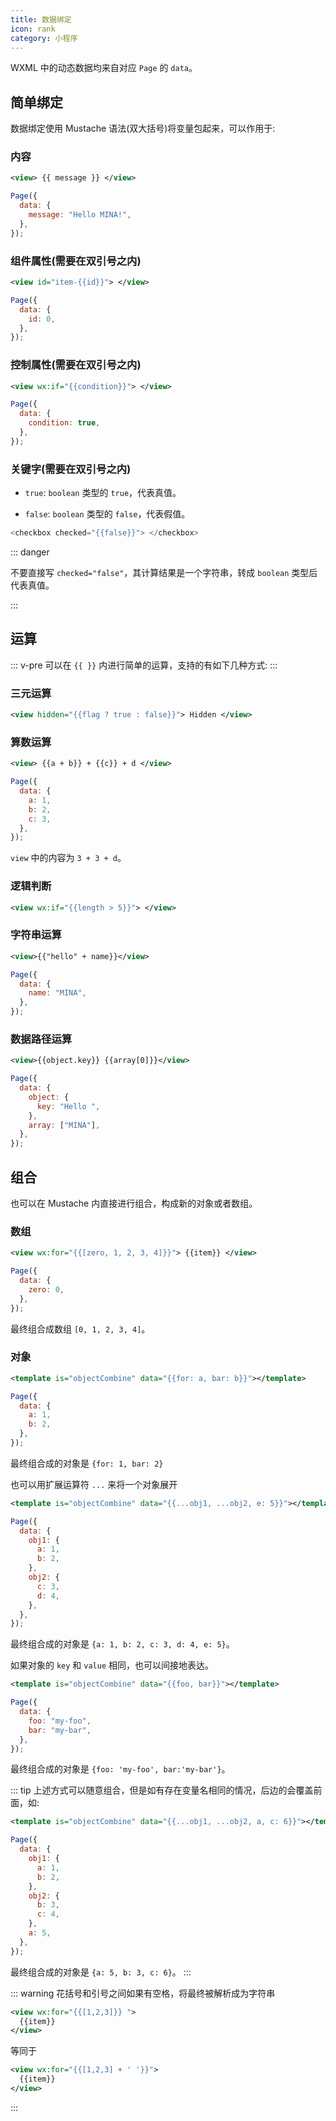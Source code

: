 ```yaml
---
title: 数据绑定
icon: rank
category: 小程序
---
```


WXML 中的动态数据均来自对应 `Page` 的 `data`。

<!-- more -->

## 简单绑定

数据绑定使用 Mustache 语法(双大括号)将变量包起来，可以作用于:

### 内容

```xml
<view> {{ message }} </view>
```

```js
Page({
  data: {
    message: "Hello MINA!",
  },
});
```

### 组件属性(需要在双引号之内)

```xml
<view id="item-{{id}}"> </view>
```

```js
Page({
  data: {
    id: 0,
  },
});
```

### 控制属性(需要在双引号之内)

```xml
<view wx:if="{{condition}}"> </view>
```

```js
Page({
  data: {
    condition: true,
  },
});
```

### 关键字(需要在双引号之内)

- `true`: `boolean` 类型的 `true`，代表真值。

- `false`: `boolean` 类型的 `false`，代表假值。

```js
<checkbox checked="{{false}}"> </checkbox>
```

::: danger

不要直接写 `checked="false"`，其计算结果是一个字符串，转成 `boolean` 类型后代表真值。

:::

## 运算

::: v-pre
可以在 `{{ }}` 内进行简单的运算，支持的有如下几种方式:
:::

### 三元运算

```xml
<view hidden="{{flag ? true : false}}"> Hidden </view>
```

### 算数运算

```xml
<view> {{a + b}} + {{c}} + d </view>
```

```js
Page({
  data: {
    a: 1,
    b: 2,
    c: 3,
  },
});
```

`view` 中的内容为 `3 + 3 + d`。

### 逻辑判断

```xml
<view wx:if="{{length > 5}}"> </view>
```

### 字符串运算

```xml
<view>{{"hello" + name}}</view>
```

```js
Page({
  data: {
    name: "MINA",
  },
});
```

### 数据路径运算

```xml
<view>{{object.key}} {{array[0]}}</view>
```

```js
Page({
  data: {
    object: {
      key: "Hello ",
    },
    array: ["MINA"],
  },
});
```

## 组合

也可以在 Mustache 内直接进行组合，构成新的对象或者数组。

### 数组

```xml
<view wx:for="{{[zero, 1, 2, 3, 4]}}"> {{item}} </view>
```

```js
Page({
  data: {
    zero: 0,
  },
});
```

最终组合成数组 `[0, 1, 2, 3, 4]`。

### 对象

```xml
<template is="objectCombine" data="{{for: a, bar: b}}"></template>
```

```js
Page({
  data: {
    a: 1,
    b: 2,
  },
});
```

最终组合成的对象是 `{for: 1, bar: 2}`

也可以用扩展运算符 `...` 来将一个对象展开

```xml
<template is="objectCombine" data="{{...obj1, ...obj2, e: 5}}"></template>
```

```js
Page({
  data: {
    obj1: {
      a: 1,
      b: 2,
    },
    obj2: {
      c: 3,
      d: 4,
    },
  },
});
```

最终组合成的对象是 `{a: 1, b: 2, c: 3, d: 4, e: 5}`。

如果对象的 `key` 和 `value` 相同，也可以间接地表达。

```xml
<template is="objectCombine" data="{{foo, bar}}"></template>
```

```js
Page({
  data: {
    foo: "my-foo",
    bar: "my-bar",
  },
});
```

最终组合成的对象是 `{foo: 'my-foo', bar:'my-bar'}`。

::: tip
上述方式可以随意组合，但是如有存在变量名相同的情况，后边的会覆盖前面，如:

```xml
<template is="objectCombine" data="{{...obj1, ...obj2, a, c: 6}}"></template>
```

```js
Page({
  data: {
    obj1: {
      a: 1,
      b: 2,
    },
    obj2: {
      b: 3,
      c: 4,
    },
    a: 5,
  },
});
```

最终组合成的对象是 `{a: 5, b: 3, c: 6}`。
:::

::: warning
花括号和引号之间如果有空格，将最终被解析成为字符串

```xml
<view wx:for="{{[1,2,3]}} ">
  {{item}}
</view>
```

等同于

```xml
<view wx:for="{{[1,2,3] + ' '}}">
  {{item}}
</view>
```

:::

